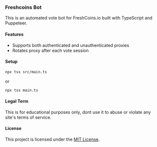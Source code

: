 ### Freshcoins Bot

This is an automated vote bot for FreshCoins.io built with TypeScript and Puppeteer.

#### Features
- Supports both authenticated and unauthenticated proxies
- Rotates proxy after each vote session

#### Setup
```bash
npx tsx src/main.ts
```
or
```bash
npx tsx main.ts
```
#### Legal Term

This is for educational purposes only, dont use it to abuse or violate any site's terms of service.

#### License

This project is licensed under the [MIT License](LICENSE).
